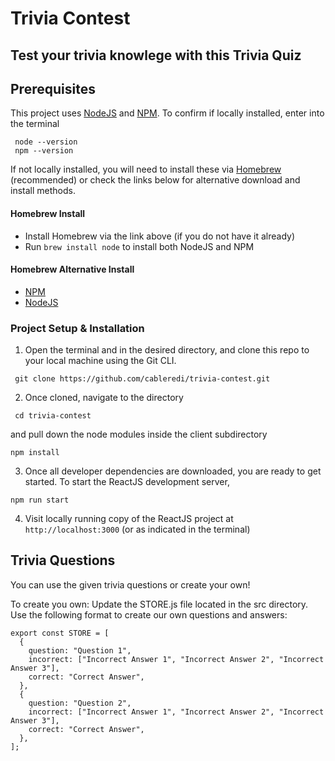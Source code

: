 # Trivia Contest

## Test your trivia knowlege with this Trivia Quiz

## Prerequisites

This project uses [NodeJS](http://nodejs.org) and [NPM](https://npmjs.com). To confirm if locally installed, enter into the terminal
```shell
 node --version
 npm --version
 ```
If not locally installed, you will need to install these via [Homebrew](https://brew.sh/) (recommended) or check the links below for alternative download and install methods.

#### Homebrew Install

- Install Homebrew via the link above (if you do not have it already)
- Run `brew install node` to install both NodeJS and NPM

#### Homebrew Alternative Install

- [NPM](https://docs.npmjs.com/downloading-and-installing-node-js-and-npm)
- [NodeJS](https://nodejs.org/en/download/)

### Project Setup & Installation

1. Open the terminal and in the desired directory, and clone this repo to your local machine using the Git CLI.
```shell
 git clone https://github.com/cableredi/trivia-contest.git
 ```
2. Once cloned, navigate to the directory
```shell
 cd trivia-contest
```
  and pull down the node modules inside the client subdirectory
  ```shell
  npm install
  ```
3. Once all developer dependencies are downloaded, you are ready to get started. To start the ReactJS development server,
```shell
npm run start
```
4. Visit locally running copy of the ReactJS project at `http://localhost:3000` (or as indicated in the terminal)

## Trivia Questions

You can use the given trivia questions or create your own!

To create you own:  Update the STORE.js file located in the src directory.  Use the following format to create our own questions and answers:
```shell
export const STORE = [
  {
    question: "Question 1",
    incorrect: ["Incorrect Answer 1", "Incorrect Answer 2", "Incorrect Answer 3"],
    correct: "Correct Answer",
  },
  {
    question: "Question 2",
    incorrect: ["Incorrect Answer 1", "Incorrect Answer 2", "Incorrect Answer 3"],
    correct: "Correct Answer",
  },
];
```


